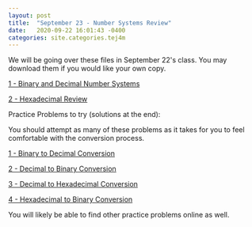 ```yaml
---
layout: post
title:  "September 23 - Number Systems Review"
date:   2020-09-22 16:01:43 -0400
categories: site.categories.tej4m
---
```


We will be going over these files in September 22's class. You may download them if you would like your own copy.

[1 - Binary and Decimal Number Systems]({{site.url}}/assets/binarydecimal.pdf)

[2 - Hexadecimal Review]({{site.url}}/assets/hexadecimalreview.pdf)

Practice Problems to try (solutions at the end):

You should attempt as many of these problems as it takes for you to feel comfortable with the conversion process.

[1 - Binary to Decimal Conversion]({{site.url}}/assets/binarypractice.pdf)

[2 - Decimal to Binary Conversion]({{site.url}}/assets/binarypractice2.pdf)

[3 - Decimal to Hexadecimal Conversion]({{site.url}}/assets/hexpractice1.pdf)

[4 - Hexadecimal to Binary Conversion]({{site.url}}/assets/hexpractice2.pdf)


You will likely be able to find other practice problems online as well.